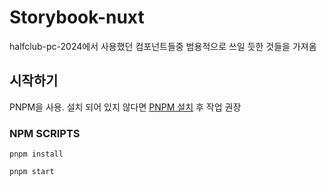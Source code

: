 # Storybook-nuxt

halfclub-pc-2024에서 사용했던 컴포넌트들중 범용적으로 쓰일 듯한 것들을 가져옴

## 시작하기

PNPM을 사용. 설치 되어 있지 않다면 [PNPM 설치](https://pnpm.io/ko/installation) 후 작업 권장

### NPM SCRIPTS

```
pnpm install
```

```
pnpm start
```
